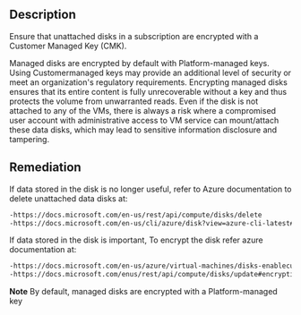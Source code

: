 ## Description

Ensure that unattached disks in a subscription are encrypted with a Customer Managed Key (CMK).

Managed disks are encrypted by default with Platform-managed keys. Using Customermanaged keys may provide an additional level of security or meet an organization's regulatory requirements. Encrypting managed disks ensures that its entire content is fully unrecoverable without a key and thus protects the volume from unwarranted reads. Even if the disk is not attached to any of the VMs, there is always a risk where a compromised user account with administrative access to VM service can mount/attach these data disks, which may lead to sensitive information disclosure and tampering.

## Remediation

If data stored in the disk is no longer useful, refer to Azure documentation to delete unattached data disks at:

```bash
-https://docs.microsoft.com/en-us/rest/api/compute/disks/delete
-https://docs.microsoft.com/en-us/cli/azure/disk?view=azure-cli-latest#azdisk-delete
```

If data stored in the disk is important, To encrypt the disk refer azure documentation at:

```bash
-https://docs.microsoft.com/en-us/azure/virtual-machines/disks-enablecustomer-managed-keys-portal
-https://docs.microsoft.com/enus/rest/api/compute/disks/update#encryptionsettings
```

**Note** By default, managed disks are encrypted with a Platform-managed key